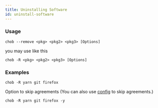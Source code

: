 ```yaml
---
title: Uninstalling Software
id: uninstall-software
---
```


### Usage
``` 
chob --remove <pkg> <pkg2> <pkg3> [Options]
``` 
you may use like this
``` 
chob -R <pkg> <pkg2> <pkg3> [Options]
``` 
### Examples
``` 
chob -R yarn git firefox
``` 
Option to skip agreements (You can also use [config](/config/skip-agreements) to skip agreements.)
``` 
chob -R yarn git firefox -y
``` 